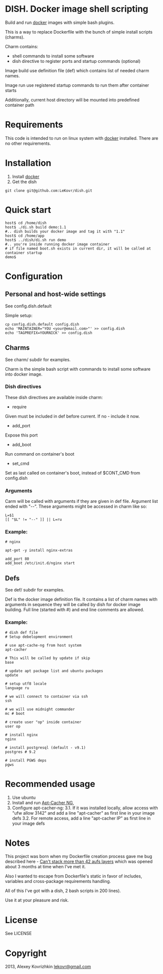 DISH. Docker image shell scripting
==================================

Build and run [docker](http://docker.io) images with simple bash plugins.

This is a way to replace Dockerfile with the bunch of simple install scripts (charms).

Charm contains:
* shell commands to install some software
* dish directive to register ports and startup commands (optional)

Image build use definition file (def) which contains list of needed charm names.

Image run use registered startup commands to run them after container starts

Additionally, current host directory will be mounted into predefined container path

Requirements
============

This code is intended to run on linux system with [docker](http://docker.io) installed.
There are no other requirements.

Installation
============

1. Install [docker](http://www.docker.io/gettingstarted/)
1. Get the dish
```
git clone git@github.com:LeKovr/dish.git
```

Quick start
===========

```
host$ cd /home/dish
host$ ./di.sh build demo:1.1
#.. dish builds your docker image and tag it with "1.1"
host$ cd /home/app
host$ ../dish/di.sh run demo
#.. you're inside running docker image container
# if file named boot.sh exists in current dir, it will be called at container startup
demo$
```

Configuration
=============

## Personal and host-wide settings

See config.dish.default

Simple setup:

```
cp config.dish.default config.dish
echo 'MAINTAINER="YOU <your@email.com>"' >> config.dish
echo 'TAGPREFIX=YOURNICK' >> config.dish
```

## Charms

See charm/ subdir for examples.

Charm is the simple bash script with commands to install some software into docker image.

### Dish directives

These dish directives are available inside charm:

* require <charm>

Given <charm> must be included in def before current. If no - include it now.

* add_port <port>

Expose this port 

* add_boot <cmd>

Run command <cmd> on container's boot

* set_cmd <cmd>

Set <cmd> as last called on container's boot, instead of $CONT_CMD from config.dish

### Arguments

Carm will be called with arguments if they are given in def file. Argument list ended with "--".
These arguments might be accessed in charm like so:
```
L=$1
[[ "$L" != "--" ]] || L=ru
```

### Example:

```
# nginx

apt-get -y install nginx-extras

add_port 80
add_boot /etc/init.d/nginx start

```

## Defs

See def/ subdir for examples.

Def is the docker image definition file. 
It contains a list of charm names with arguments in sequence they will be called by dish for docker image building.
Full line (started with #) and end line comments are allowed.

### Example:

```
# dish def file
# Setup debelopment environment

# use apt-cache-ng from host system
apt-cacher

# This will be called by update if skip
base

# update apt package list and ubuntu packages
update

# setup utf8 locale
language ru

# we will connect to container via ssh
ssh

# we will use midnight commander 
mc # boot

# create user "op" inside container
user op

# install nginx
nginx

# install postgresql (default - v9.1)
postgres # 9.2

# install PGWS deps
pgws

```

Recommended usage
=================

1. Use ubuntu
2. Install and run [Apt-Cacher NG](http://www.unix-ag.uni-kl.de/~bloch/acng/), 
3. Configure apt-cacher-ng:
3.1. If it was installed locally, allow access with "ufw allow 3142" and add a line "apt-cacher" as first line in your image defs
3.2. For remote access, add a line "apt-cacher IP" as first line in your image defs


Notes
=====

This project was born when my Dockerfile creation process gave me bug described here -
[Can't stack more than 42 aufs layers](https://github.com/dotcloud/docker/issues/1171)
which was opened about 3 months at time when I've met it.

Also I wanted to escape from Dockerfile's static in favor of includes, variables and cross-package requirements handling.

All of this I've got with a dish, 2 bash scripts in 200 lines).

Use it at your pleasure and risk.

License
=======

See LICENSE

Copyright
=========

2013, Alexey Kovrizhkin <lekovr@gmail.com>

